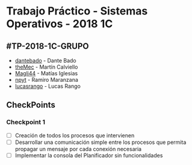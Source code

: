 # Trabajo Práctico - Sistemas Operativos - 2018 1C
## #TP-2018-1C-GRUPO

* [dantebado](https://github.com/dantebado) - Dante Bado
* [theMec](https://github.com/theMec) - Martín Calviello
* [Magli44](https://github.com/Magli44) - Matías Iglesias
* [npyt](https://github.com/npyt) - Ramiro Maranzana
* [lucasrango](https://github.com/lucasrango) - Lucas Rango

## CheckPoints

### Checkpoint 1

- [ ] Creación de todos los procesos que intervienen
- [ ] Desarrollar una comunicación simple entre los procesos que permita propagar un mensaje por cada conexión necesaria
- [ ] Implementar la consola del Planificador sin funcionalidades
